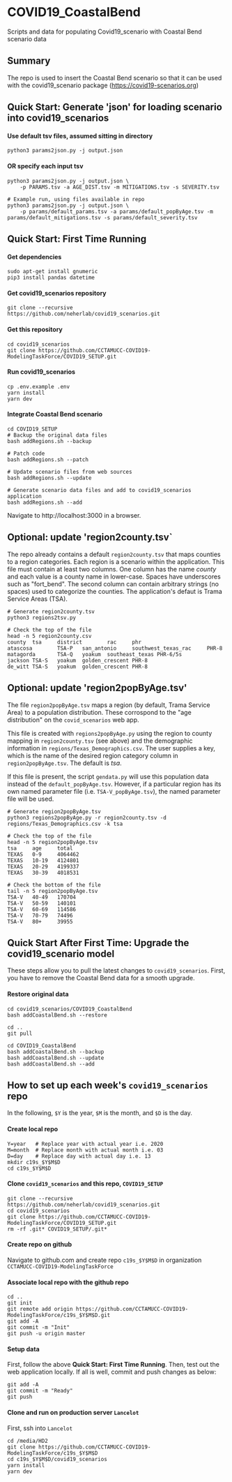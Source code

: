 # COVID19_CoastalBend
Scripts and data for populating Covid19_scenario with Coastal Bend scenario data

## Summary

The repo is used to insert the Coastal Bend scenario so that it can be used with the covid19_scenario package (https://covid19-scenarios.org)

## Quick Start: Generate 'json' for loading scenario into covid19_scenarios

#### Use default tsv files, assumed sitting in directory

	python3 params2json.py -j output.json

#### OR specify each input tsv 
	python3 params2json.py -j output.json \
		-p PARAMS.tsv -a AGE_DIST.tsv -m MITIGATIONS.tsv -s SEVERITY.tsv

	# Example run, using files available in repo
	python3 params2json.py -j output.json \
		-p params/default_params.tsv -a params/default_popByAge.tsv -m params/default_mitigations.tsv -s params/default_severity.tsv

## Quick Start: First Time Running

#### Get dependencies

	sudo apt-get install gnumeric
	pip3 install pandas datetime

#### Get covid19_scenarios repository

	git clone --recursive https://github.com/neherlab/covid19_scenarios.git

#### Get this repository
	
	cd covid19_scenarios
	git clone https://github.com/CCTAMUCC-COVID19-ModelingTaskForce/COVID19_SETUP.git

#### Run covid19_scenarios

	cp .env.example .env
	yarn install
	yarn dev
	
#### Integrate Coastal Bend scenario
	cd COVID19_SETUP
	# Backup the original data files
	bash addRegions.sh --backup

	# Patch code
	bash addRegions.sh --patch
	
	# Update scenario files from web sources
	bash addRegions.sh --update
	
	# Generate scenario data files and add to covid19_scenarios application
	bash addRegions.sh --add

Navigate to http://localhost:3000 in a browser. 

## Optional: update 'region2county.tsv`

The repo already contains a default `region2county.tsv` that maps counties to a region categories. Each region is a scenario within the application.
This file must contain at least two columns. One column has the name _county_ and each value is a county name in lower-case. Spaces have underscores such as "fort_bend". The second column can contain arbitrary strings (no spaces) used to categorize the counties. The application's defaut is Trama Service Areas (TSA). 

	# Generate region2county.tsv
	python3 regions2tsv.py

	# Check the top of the file
	head -n 5 region2county.csv
	county  tsa     district        rac     phr
	atascosa        TSA-P   san_antonio     southwest_texas_rac     PHR-8
	matagorda       TSA-Q   yoakum  southeast_texas PHR-6/5s
	jackson TSA-S   yoakum  golden_crescent PHR-8
	de_witt TSA-S   yoakum  golden_crescent PHR-8

## Optional: update 'region2popByAge.tsv'

The file `region2popByAge.tsv` maps a region (by default, Trama Service Area) to a population distribution. 
These corrospond to the "age distribution" on the `covid_scenarios` web app. 

This file is created with `regions2popByAge.py` using the region to county mapping in `region2county.tsv` (see above) 
and the demographic information in `regions/Texas_Demographics.csv`. 
The user supplies a key, which is the name of the desired region category column in `region2popByAge.tsv`. The default is _tsa_. 

If this file is present, the script `gendata.py` will use this population data instead of the `default_popByAge.tsv`. 
However, if a particular region has its own named parameter file (i.e. `TSA-V_popByAge.tsv`), the named parameter file will be used. 

	# Generate region2popByAge.tsv
	python3 regions2popByAge.py -r region2county.tsv -d regions/Texas_Demographics.csv -k tsa

	# Check the top of the file 
	head -n 5 region2popByAge.tsv
	tsa     age     total
	TEXAS   0-9     4064462
	TEXAS   10-19   4124801
	TEXAS   20-29   4199337
	TEXAS   30-39  	4018531

	# Check the bottom of the file
	tail -n 5 region2popByAge.tsv
	TSA-V   40-49   170704
	TSA-V   50-59   140101
	TSA-V   60-69   114586
	TSA-V   70-79   74496
	TSA-V   80+     39955

## Quick Start After First Time: Upgrade the covid19_scenario model

These steps allow you to pull the latest changes to `covid19_scenarios`. 
First, you have to remove the Coastal Bend data for a smooth upgrade.

#### Restore original data

	cd covid19_scenarios/COVID19_CoastalBend
	bash addCoastalBend.sh --restore

	cd ..
	git pull

	cd COVID19_CoastalBend
	bash addCoastalBend.sh --backup
	bash addCoastalBend.sh --update
	bash addCoastalBend.sh --add

## How to set up each week's `covid19_scenarios` repo
In the following, `$Y` is the year, `$M` is the month, and `$D` is the day.

#### Create local repo
	Y=year   # Replace year with actual year i.e. 2020
	M=month  # Replace month with actual month i.e. 03
	D=day    # Replace day with actual day i.e. 13
	mkdir c19s_$Y$M$D
	cd c19s_$Y$M$D

#### Clone `covid19_scenarios` and this repo, `COVID19_SETUP`
	
	git clone --recursive https://github.com/neherlab/covid19_scenarios.git
	cd covid19_scenarios
	git clone https://github.com/CCTAMUCC-COVID19-ModelingTaskForce/COVID19_SETUP.git
	rm -rf .git* COVID19_SETUP/.git*
	
#### Create repo on github

Navigate to github.com and create repo `c19s_$Y$M$D` in organization `CCTAMUCC-COVID19-ModelingTaskForce`

#### Associate local repo with the github repo
	
	cd ..
	git init
	git remote add origin https://github.com/CCTAMUCC-COVID19-ModelingTaskForce/c19s_$Y$M$D.git
	git add -A
	git commit -m "Init"
	git push -u origin master
	
#### Setup data	

First, follow the above **Quick Start: First Time Running**. 
Then, test out the web application locally.
If all is well, commit and push changes as below:

	git add -A
	git commit -m "Ready"
	git push
	
#### Clone and run on production server `Lancelot`

First, ssh into `Lancelot`

	cd /media/HD2
	git clone https://github.com/CCTAMUCC-COVID19-ModelingTaskForce/c19s_$Y$M$D
	cd c19s_$Y$M$D/covid19_scenarios
	yarn install
	yarn dev
